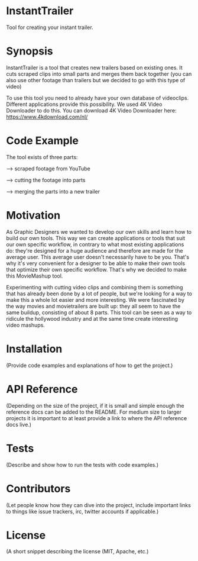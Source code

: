# InstantTrailer
Tool for creating your instant trailer.

# Synopsis
InstantTrailer is a tool that creates new trailers based on existing ones.
It cuts scraped clips into small parts and merges them back together
(you can also use other footage than trailers but we decided to go with this type of video)


To use this tool you need to already have your own database of videoclips.
Different applications provide this possibility. 
We used 4K Video Downloader to do this. 
You can download 4K Video Downloader here: 
https://www.4kdownload.com/nl/


# Code Example
The tool exists of three parts:


--> scraped footage from YouTube

--> cutting the footage into parts

--> merging the parts into a new trailer





# Motivation
As Graphic Designers we wanted to develop our own skills and learn how to build our own tools. This way we can create applications or tools that suit our own specific workflow, in contrary to what most existing applications do: they're designed for a huge audience and therefore are made for the average user. This average user doesn't necessarily have to be you. That's why it's very convenient for a designer to be able to make their own tools that optimize their own specific workflow. 
That's why we decided to make this MovieMashup tool. 

Experimenting with cutting video clips and combining them is something that has already been done by a lot of people, but we're looking for a way to make this a whole lot easier and more interesting. 
We were fascinated by the way movies and movietrailers are built up: they all seem to have the same buildup, consisting of about 8 parts. This tool can be seen as a way to ridicule the hollywood industry and at the same time create interesting video mashups.


# Installation
(Provide code examples and explanations of how to get the project.)

# API Reference
(Depending on the size of the project, if it is small and simple enough the reference docs can be added to the README. For medium size to larger projects it is important to at least provide a link to where the API reference docs live.)

# Tests
(Describe and show how to run the tests with code examples.)

# Contributors
(Let people know how they can dive into the project, include important links to things like issue trackers, irc, twitter accounts if applicable.)

# License
(A short snippet describing the license (MIT, Apache, etc.)
